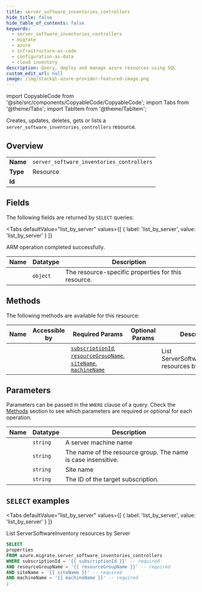 ```yaml
--- 
title: server_software_inventories_controllers
hide_title: false
hide_table_of_contents: false
keywords:
  - server_software_inventories_controllers
  - migrate
  - azure
  - infrastructure-as-code
  - configuration-as-data
  - cloud inventory
description: Query, deploy and manage azure resources using SQL
custom_edit_url: null
image: /img/stackql-azure-provider-featured-image.png
---
```


import CopyableCode from '@site/src/components/CopyableCode/CopyableCode';
import Tabs from '@theme/Tabs';
import TabItem from '@theme/TabItem';

Creates, updates, deletes, gets or lists a <code>server_software_inventories_controllers</code> resource.

## Overview
<table><tbody>
<tr><td><b>Name</b></td><td><code>server_software_inventories_controllers</code></td></tr>
<tr><td><b>Type</b></td><td>Resource</td></tr>
<tr><td><b>Id</b></td><td><CopyableCode code="azure.migrate.server_software_inventories_controllers" /></td></tr>
</tbody></table>

## Fields

The following fields are returned by `SELECT` queries:

<Tabs
    defaultValue="list_by_server"
    values={[
        { label: 'list_by_server', value: 'list_by_server' }
    ]}
>
<TabItem value="list_by_server">

ARM operation completed successfully.

<table>
<thead>
    <tr>
    <th>Name</th>
    <th>Datatype</th>
    <th>Description</th>
    </tr>
</thead>
<tbody>
<tr>
    <td><CopyableCode code="properties" /></td>
    <td><code>object</code></td>
    <td>The resource-specific properties for this resource.</td>
</tr>
</tbody>
</table>
</TabItem>
</Tabs>

## Methods

The following methods are available for this resource:

<table>
<thead>
    <tr>
    <th>Name</th>
    <th>Accessible by</th>
    <th>Required Params</th>
    <th>Optional Params</th>
    <th>Description</th>
    </tr>
</thead>
<tbody>
<tr>
    <td><a href="#list_by_server"><CopyableCode code="list_by_server" /></a></td>
    <td><CopyableCode code="select" /></td>
    <td><a href="#parameter-subscriptionId"><code>subscriptionId</code></a>, <a href="#parameter-resourceGroupName"><code>resourceGroupName</code></a>, <a href="#parameter-siteName"><code>siteName</code></a>, <a href="#parameter-machineName"><code>machineName</code></a></td>
    <td></td>
    <td>List ServerSoftwareInventory resources by Server</td>
</tr>
</tbody>
</table>

## Parameters

Parameters can be passed in the `WHERE` clause of a query. Check the [Methods](#methods) section to see which parameters are required or optional for each operation.

<table>
<thead>
    <tr>
    <th>Name</th>
    <th>Datatype</th>
    <th>Description</th>
    </tr>
</thead>
<tbody>
<tr id="parameter-machineName">
    <td><CopyableCode code="machineName" /></td>
    <td><code>string</code></td>
    <td> A server machine name</td>
</tr>
<tr id="parameter-resourceGroupName">
    <td><CopyableCode code="resourceGroupName" /></td>
    <td><code>string</code></td>
    <td>The name of the resource group. The name is case insensitive.</td>
</tr>
<tr id="parameter-siteName">
    <td><CopyableCode code="siteName" /></td>
    <td><code>string</code></td>
    <td>Site name</td>
</tr>
<tr id="parameter-subscriptionId">
    <td><CopyableCode code="subscriptionId" /></td>
    <td><code>string</code></td>
    <td>The ID of the target subscription.</td>
</tr>
</tbody>
</table>

## `SELECT` examples

<Tabs
    defaultValue="list_by_server"
    values={[
        { label: 'list_by_server', value: 'list_by_server' }
    ]}
>
<TabItem value="list_by_server">

List ServerSoftwareInventory resources by Server

```sql
SELECT
properties
FROM azure.migrate.server_software_inventories_controllers
WHERE subscriptionId = '{{ subscriptionId }}' -- required
AND resourceGroupName = '{{ resourceGroupName }}' -- required
AND siteName = '{{ siteName }}' -- required
AND machineName = '{{ machineName }}' -- required
;
```
</TabItem>
</Tabs>
